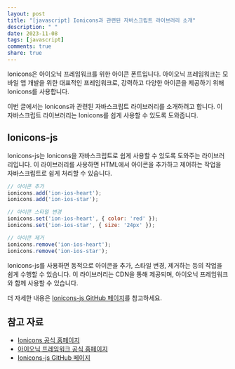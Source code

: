 ```yaml
---
layout: post
title: "[javascript] Ionicons과 관련된 자바스크립트 라이브러리 소개"
description: " "
date: 2023-11-08
tags: [javascript]
comments: true
share: true
---
```


Ionicons은 아이오닉 프레임워크를 위한 아이콘 폰트입니다. 아이오닉 프레임워크는 모바일 앱 개발을 위한 대표적인 프레임워크로, 강력하고 다양한 아이콘을 제공하기 위해 Ionicons를 사용합니다.

이번 글에서는 Ionicons과 관련된 자바스크립트 라이브러리를 소개하려고 합니다. 이 자바스크립트 라이브러리는 Ionicons를 쉽게 사용할 수 있도록 도와줍니다.

## Ionicons-js

Ionicons-js는 Ionicons을 자바스크립트로 쉽게 사용할 수 있도록 도와주는 라이브러리입니다. 이 라이브러리를 사용하면 HTML에서 아이콘을 추가하고 제어하는 작업을 자바스크립트로 쉽게 처리할 수 있습니다.

```javascript
// 아이콘 추가
ionicons.add('ion-ios-heart');
ionicons.add('ion-ios-star');

// 아이콘 스타일 변경
ionicons.set('ion-ios-heart', { color: 'red' });
ionicons.set('ion-ios-star', { size: '24px' });

// 아이콘 제거
ionicons.remove('ion-ios-heart');
ionicons.remove('ion-ios-star');
```

Ionicons-js를 사용하면 동적으로 아이콘을 추가, 스타일 변경, 제거하는 등의 작업을 쉽게 수행할 수 있습니다. 이 라이브러리는 CDN을 통해 제공되며, 아이오닉 프레임워크와 함께 사용할 수 있습니다.

더 자세한 내용은 [Ionicons-js GitHub 페이지](https://github.com/ionicons/ionicons-js)를 참고하세요.

## 참고 자료

- [Ionicons 공식 홈페이지](https://ionic.io/ionicons)
- [아이오닉 프레임워크 공식 홈페이지](https://ionic.io)
- [Ionicons-js GitHub 페이지](https://github.com/ionicons/ionicons-js)